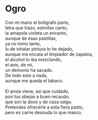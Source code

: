# Ogro

Con mi mano el boligrafo parto,</br>
letra que trazo, estrofas canto,</br>
la amapola violeta un encanto,</br>
aunque de esas pastillas,</br>
ya no tomo tanto,</br>
lo de inhalar pintura lo he dejado,</br>
aunque me encata el limpiador de zapatos,</br>
el alcohol lo iba mezclando,</br>
el anis, de mi,</br>
un demonio ha sacado.</br>
De todo esto a nada,</br>
aunque me queda el tabaco.</br>
</br>
El ansia viene, asi que cuidado,</br>
pon tus obejas a buen recaudo,</br>
que son la doce y de caza salgo.</br>
Pretendes ofrecerle a esta fiera pasto,</br>
pero es carne desnuda lo que masco.</br>
